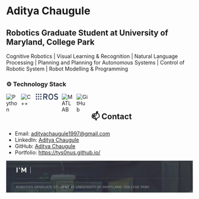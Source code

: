 <!--### Hi there 👋

**Tys0nus/Tys0nus** is a ✨ _special_ ✨ repository because its `README.md` (this file) appears on your GitHub profile.

Here are some ideas to get you started:

- 🔭 I’m currently working on ...
- 🌱 I’m currently learning ...
- 👯 I’m looking to collaborate on ...
- 🤔 I’m looking for help with ...
- 💬 Ask me about ...
- 📫 How to reach me: ...
- 😄 Pronouns: ...
- ⚡ Fun fact: ...
-->

# Aditya Chaugule
## Robotics Graduate Student at University of Maryland, College Park

Cognitive Robotics | Visual Learning & Recognition | Natural Language Processing | Planning and Planning for Autonomous Systems | Control of Robotic System | Robot Modelling & Programming

### ⚙️ Technology Stack
<img align="left" alt="Python" width="30px" style="padding-right:10px;" src="https://cdn.jsdelivr.net/gh/devicons/devicon/icons/python/python-original.svg" />
<img align="left" alt="C++" width="30px" style="padding-right:10px;" src="https://cdn.jsdelivr.net/gh/devicons/devicon/icons/cplusplus/cplusplus-line.svg" />
<img align="left" alt="ROS" width="60px" style="padding-right:10px;" src="https://github.com/Tys0nus/Tys0nus/blob/main/technology%20stack/Ros_logo.svg" />
<img align="left" alt="MATLAB" width="30px" style="padding-right:10px;" src="https://cdn.jsdelivr.net/gh/devicons/devicon/icons/matlab/matlab-original.svg" />
<img align="left" alt="GitHub" width="30px" style="padding-right:10px;" src="https://cdn.jsdelivr.net/gh/devicons/devicon/icons/github/github-original.svg" />
<br />

## 📫 Contact
- Email: adityachaugule1997@gmail.com
- LinkedIn: [Aditya Chaugule](https://www.linkedin.com/in/adityachaugule)
- GitHub: [Aditya Chaugule](https://github.com/Tys0nus)
- Portfolio: https://tys0nus.github.io/

![](https://github.com/Tys0nus/Tys0nus/blob/main/Resources/IntroGit.gif)

